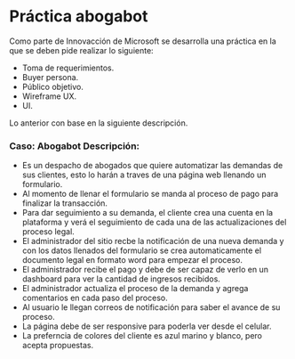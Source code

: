 # Práctica abogabot

Como parte de Innovacción de Microsoft se desarrolla una práctica en la que se deben pide realizar lo siguiente:

* Toma de requerimientos.
* Buyer persona.
* Público objetivo. 
* Wireframe UX.
* UI.

Lo anterior con base en la siguiente descripción. 

### Caso: Abogabot Descripción:

* Es un despacho de abogados que quiere automatizar las demandas de sus clientes, esto lo harán a traves de una página web llenando un formulario.
* Al momento de llenar el formulario se manda al proceso de pago para finalizar la transacción.
* Para dar seguimiento a su demanda, el cliente crea una cuenta en la plataforma y verá el seguimiento de cada una de las actualizaciones del proceso legal.
* El administrador del sitio recbe la notificación de una nueva demanda y con los datos llenados del formulario se crea automaticamente el documento legal en formato word para empezar el proceso.
* El administrador recibe el pago y debe de ser capaz de verlo en un dashboard para ver la cantidad de ingresos recibidos.
* El administrador actualiza el proceso de la demanda y agrega comentarios en cada paso del proceso.
* Al usuario le llegan correos de notificación para saber el avance de su proceso.
* La página debe de ser responsive para poderla ver desde el celular.
* La preferncia de colores del cliente es azul marino y blanco, pero acepta propuestas.
